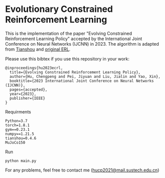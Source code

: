 # Evolutionary Constrained Reinforcement Learning
This is the implementation of the paper "Evolving Constrained Reinforcement Learning Policy" accepted by the International Joint Conference on Neural Networks (IJCNN) in 2023. The algorithm is adapted from [Tianshou](https://github.com/thu-) and [original ERL](https://github.com/ShawK91/Evolutionary-Reinforcement-Learning).

Please use this bibtex if you use this repository in your work:

````
@inproceedings{hu2023ecrl,
  title={Evolving Constrained Reinforcement Learning Policy},
  author={Hu, Chengpeng and Pei, Jiyuan and Liu, Jialin and Yao, Xin},
  booktitle={2023 International Joint Conference on Neural Networks (IJCNN)},
  pages={accepted},
  year={2023},
  publisher={IEEE}
}
````


Requirments
```
Python=3.7
torch=1.8.1
gym==0.23.1
numpy==1.21.5
tianshou=0.4.6
MuJoCo150
```

Run

```
python main.py
```

For any problems, feel free to contact me (hucp2021@mail.sustech.edu.cn)
